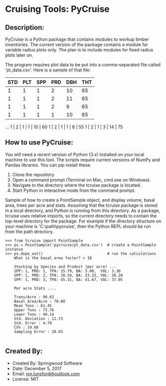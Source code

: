# Cruising Tools:  PyCruise

## Description:
PyCruise is a Python package that contains modules to workup timber inventories.
The current version of the package contains a module for variable radius
plots only.  The plan is to include modules for fixed radius plots later on.

The program requires plot data to be put into a comma-separated file called
'pt_data.csv'.  Here is a sample of that file:


STD | PLT | SPP | PRD | DBH | THT
----| --- | --- | ----| --- | ---
1	| 1   | 1   | 2   | 10  | 65
1	| 1   | 1	| 2   | 11  | 65
1	| 1   | 1   | 2   | 9   | 65
1   | 1   | 1   | 1   | 10  | 65
...
1   | 2   | 1   | 1   | 10  | 60
1   | 2   | 1   | 1   | 8   | 55
1   | 2   | 1   | 3   | 14  | 75



## How to use PyCruise:
You will need a recent version of Python (3.x) installed on your local machine to use this tool.
The scripts require current versions of NumPy and Pandas libraries.  You can pip install these.

1.  Clone the repository
2.  Open a command prompt (Terminal on Mac, cmd.exe on Windows).
2.  Navigate to the directory where the tcruise package is located.
3.  Start Python in interactive mode from the command prompt.


Sample of how to create a PointSample object, and display volume, basal area, trees per acre and stats.
Assuming that the tcruise package is stored in a local directory, and Python is
running from this directory.  As a package, tcruise uses relative imports, so the current directory
needs to contain the top-level directory for the package.  For example if the directory structure
on your machine is 'C:\path\pycruise', then the Python REPL should be run from the path directory.

```
>>> from tcruise import PointSample
>>> ps = PointSample('pycruise/pt_data.csv')  # create a PointSample instance
>>> ps.dope_out()							  # run the calculations
	What is the basal area factor? > 10
	
	Stocking by Species and Product (per acre) ...
	SPP: 1, PRD: 1, TPA: 15.79, BA: 5.00,  VOL: 3.30
	SPP: 1, PRD: 2, TPA: 38.54, BA: 23.33, VOL: 20.20
	SPP: 1, PRD: 3, TPA: 45.31, BA: 41.67, VOL: 37.95
	
	Per acre Stats ....
	
	Trees/Acre : 99.63
	Basal Area/Acre : 70.00
	Mean Tons : 61.45
	Upper Tons : 73.76
	Lower Tons : 49.14
	Std. Deviation : 11.73
	Std. Error : 4.79
	CV% : 19.08
	Sampling Error : 20.03
	
```


## Created By:
* Created By:    Springwood Software
* Date:          December 5, 2017
* Email:         jon.lunsford@outlook.com
* License:       MIT


		
	
		